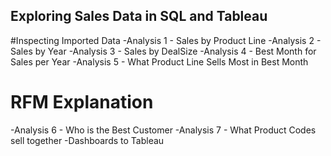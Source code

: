 ## Exploring Sales Data in SQL and Tableau
#Inspecting Imported Data
-Analysis 1 - Sales by Product Line
-Analysis 2 - Sales by Year
-Analysis 3 - Sales by DealSize
-Analysis 4 - Best Month for Sales per Year
-Analysis 5 - What Product Line Sells Most in Best Month
# RFM Explanation
 -Analysis 6 - Who is the Best Customer
-Analysis 7 - What Product Codes sell together
-Dashboards to Tableau
